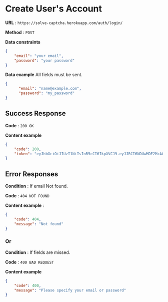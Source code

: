 # Create User's Account


**URL** : `https://solve-captcha.herokuapp.com/auth/login/`

**Method** : `POST`

**Data constraints**

```json
{
    "email": "your email",
    "password": "your password"
}
```

**Data example** All fields must be sent.

```json
{
	  "email": "name@example.com",
	  "password": "my_password"
}
```

## Success Response

**Code** : `200 OK`

**Content example**

```json
{
    "code": 200,
    "token": "eyJhbGciOiJIUzI1NiIsInR5cCI6IkpXVCJ9.eyJJRCI6NDUwMDE2MzA0MTY1NDM3MDAsImlhdCI6MTYzMDQxNjU0M30.JhbGciOiJIUzI1NiIsInR5cCI6IkpXVCJ9-jazgz5-aA"
}
```

## Error Responses

**Condition** : If email Not found.

**Code** : `404 NOT FOUND`

**Content example** : 

```json
{
    "code": 404,
    "message": "Not found"
}
```

### Or

**Condition** : If fields are missed.

**Code** : `400 BAD REQUEST`

**Content example**

```json
{
    "code": 400,
    "message": "Please specify your email or password"
}
```